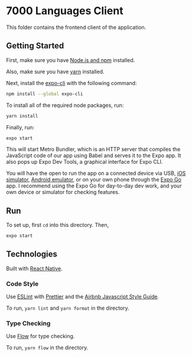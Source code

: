 # 7000 Languages Client

This folder contains the frontend client of the application.

## Getting Started

First, make sure you have [Node.js and npm](https://docs.npmjs.com/downloading-and-installing-node-js-and-npm) installed.

Also, make sure you have [yarn](https://classic.yarnpkg.com/lang/en/docs/install/#mac-stable) installed.

Next, install the [expo-cli](https://docs.expo.dev) with the following command:
```bash
npm install --global expo-cli
```

To install all of the required node packages, run:

```bash
yarn install
```

Finally, run:

```bash
expo start
```

This will start Metro Bundler, which is an HTTP server that compiles the JavaScript code of our app using Babel and serves it to the Expo app. It also pops up Expo Dev Tools, a graphical interface for Expo CLI.
 
You will have the open to run the app on a connected device via USB, [iOS simulator](https://docs.expo.dev/workflow/ios-simulator/), [Android emulator](https://docs.expo.dev/workflow/android-studio-emulator/), or on your own phone through the [Expo Go](https://expo.dev/client) app. I recommend using the Expo Go for day-to-day dev work, and your own device or simulator for checking features.

## Run

To set up, first `cd` into this directory. Then,

```bash
expo start
```
## Technologies

Built with [React Native](https://reactnative.dev/).

### Code Style

Use [ESLint](https://eslint.org) with [Prettier](https://prettier.io/) and the [Airbnb Javascript Style Guide](https://github.com/airbnb/javascript).

To run, `yarn lint` and `yarn format` in the directory.

### Type Checking

Use [Flow](https://flow.org/) for type checking.

To run, `yarn flow` in the directory.

